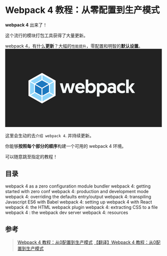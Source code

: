 # Webpack 4 教程：从零配置到生产模式

**webpack 4** 出来了！

这个流行的模块打包工具获得了大量更新。

webpack 4，有什么**更新**？大幅的`性能提升`，零配置和明智的**默认设置**。
![wepack 4](/images/tutorial-webpack-4-featured.png)

这里会生动的去`介绍 webpack 4`. 并持续更新。

你能够**按照每个部分的顺序**构建一个可用的 webpack 4 环境。

可以随意跳至指定的教程！

## 目录

webpack 4 as a zero configuration module bundler
webpack 4: getting started with zero conf
webpack 4: production and development mode
webpack 4: overriding the defaults entry/output
webpack 4: transpiling Javascript ES6 with Babel
webpack 4: setting up webpack 4 with React
webpack 4: the HTML webpack plugin
webpack 4: extracting CSS to a file
webpack 4 : the webpack dev server
webpack 4: resources

## 参考
>[Webpack 4 教程：从0配置到生产模式](https://www.valentinog.com/blog/webpack-tutorial/)
>[【翻译】Webpack 4 教程：从0配置到生产模式](https://juejin.im/post/5af934806fb9a07ab458bced)
